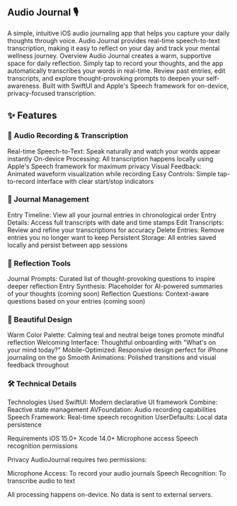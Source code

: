 ## Audio Journal 🎙️
A simple, intuitive iOS audio journaling app that helps you capture your daily thoughts through voice. Audio Journal provides real-time speech-to-text transcription, making it easy to reflect on your day and track your mental wellness journey.
Overview
Audio Journal creates a warm, supportive space for daily reflection. Simply tap to record your thoughts, and the app automatically transcribes your words in real-time. Review past entries, edit transcripts, and explore thought-provoking prompts to deepen your self-awareness.
Built with SwiftUI and Apple's Speech framework for on-device, privacy-focused transcription.

## ✨ Features
### 🎤 Audio Recording & Transcription

Real-time Speech-to-Text: Speak naturally and watch your words appear instantly
On-device Processing: All transcription happens locally using Apple's Speech framework for maximum privacy
Visual Feedback: Animated waveform visualization while recording
Easy Controls: Simple tap-to-record interface with clear start/stop indicators

### 📖 Journal Management

Entry Timeline: View all your journal entries in chronological order
Entry Details: Access full transcripts with date and time stamps
Edit Transcripts: Review and refine your transcriptions for accuracy
Delete Entries: Remove entries you no longer want to keep
Persistent Storage: All entries saved locally and persist between app sessions

### 💭 Reflection Tools

Journal Prompts: Curated list of thought-provoking questions to inspire deeper reflection
Entry Synthesis: Placeholder for AI-powered summaries of your thoughts (coming soon)
Reflection Questions: Context-aware questions based on your entries (coming soon)

### 🎨 Beautiful Design

Warm Color Palette: Calming teal and neutral beige tones promote mindful reflection
Welcoming Interface: Thoughtful onboarding with "What's on your mind today?"
Mobile-Optimized: Responsive design perfect for iPhone journaling on the go
Smooth Animations: Polished transitions and visual feedback throughout


### 🛠️ Technical Details
Technologies Used
SwiftUI: Modern declarative UI framework
Combine: Reactive state management
AVFoundation: Audio recording capabilities
Speech Framework: Real-time speech recognition
UserDefaults: Local data persistence

Requirements
iOS 15.0+
Xcode 14.0+
Microphone access
Speech recognition permissions

Privacy
AudioJournal requires two permissions:

Microphone Access: To record your audio journals
Speech Recognition: To transcribe audio to text

All processing happens on-device. No data is sent to external servers.
